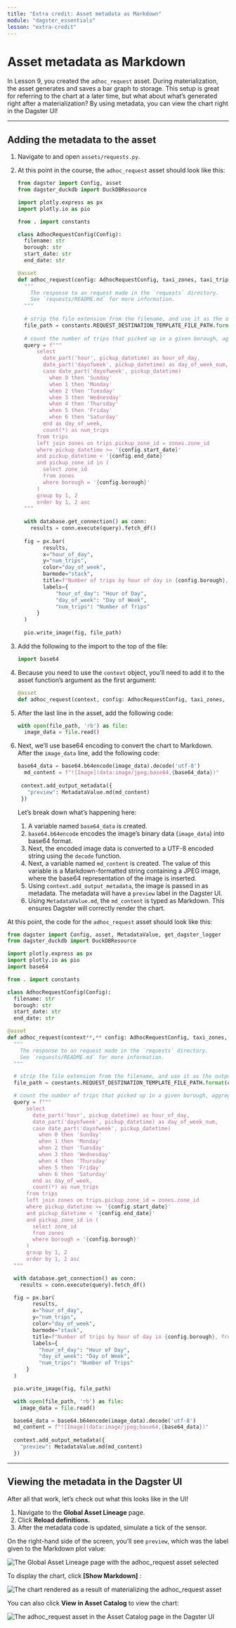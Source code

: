 ```yaml
---
title: "Extra credit: Asset metadata as Markdown"
module: "dagster_essentials"
lesson: "extra-credit"
---
```


# Asset metadata as Markdown

In Lesson 9, you created the `adhoc_request` asset. During materialization, the asset generates and saves a bar graph to storage. This setup is great for referring to the chart at a later time, but what about what’s generated right after a materialization? By using metadata, you can view the chart right in the Dagster UI!

---

## Adding the metadata to the asset

1. Navigate to and open `assets/requests.py`.
2. At this point in the course, the `adhoc_request` asset should look like this:
    
    ```python
    from dagster import Config, asset
    from dagster_duckdb import DuckDBResource
    
    import plotly.express as px
    import plotly.io as pio
    
    from . import constants
    
    class AdhocRequestConfig(Config):
      filename: str
      borough: str
      start_date: str
      end_date: str
    
    @asset
    def adhoc_request(config: AdhocRequestConfig, taxi_zones, taxi_trips, database: DuckDBResource):
      """
        The response to an request made in the `requests` directory.
        See `requests/README.md` for more information.
      """
  
      # strip the file extension from the filename, and use it as the output filename
      file_path = constants.REQUEST_DESTINATION_TEMPLATE_FILE_PATH.format(config.filename.split('.')[0])
  
      # count the number of trips that picked up in a given borough, aggregated by time of day and hour of day
      query = f"""
          select
            date_part('hour', pickup_datetime) as hour_of_day,
            date_part('dayofweek', pickup_datetime) as day_of_week_num,
            case date_part('dayofweek', pickup_datetime)
              when 0 then 'Sunday'
              when 1 then 'Monday'
              when 2 then 'Tuesday'
              when 3 then 'Wednesday'
              when 4 then 'Thursday'
              when 5 then 'Friday'
              when 6 then 'Saturday'
            end as day_of_week,
            count(*) as num_trips
          from trips
          left join zones on trips.pickup_zone_id = zones.zone_id
          where pickup_datetime >= '{config.start_date}'
          and pickup_datetime < '{config.end_date}'
          and pickup_zone_id in (
            select zone_id
            from zones
            where borough = '{config.borough}'
          )
          group by 1, 2
          order by 1, 2 asc
      """
  
      with database.get_connection() as conn:
        results = conn.execute(query).fetch_df()
  
      fig = px.bar(
            results,
            x="hour_of_day",
            y="num_trips",
            color="day_of_week",
            barmode="stack",
            title=f"Number of trips by hour of day in {config.borough}, from {config.start_date} to {config.end_date}",
            labels={
                "hour_of_day": "Hour of Day",
                "day_of_week": "Day of Week",
                "num_trips": "Number of Trips"
          }
      )
  
      pio.write_image(fig, file_path)
    ```
    
3. Add the following to the import to the top of the file:
    
    ```python
    import base64
    ```
    
4. Because you need to use the `context` object, you’ll need to add it to the asset function’s argument as the first argument:
    
    ```python
    @asset
    def adhoc_request(context, config: AdhocRequestConfig, taxi_zones, taxi_trips, database: DuckDBResource):
    ```
    
5. After the last line in the asset, add the following code:
    
    ```python
    with open(file_path, 'rb') as file:
      image_data = file.read()
    ```
    
6. Next, we’ll use base64 encoding to convert the chart to Markdown. After the `image_data` line, add the following code:
    
    ```python
    base64_data = base64.b64encode(image_data).decode('utf-8')
      md_content = f"![Image](data:image/jpeg;base64,{base64_data})"
        
     context.add_output_metadata({
       "preview": MetadataValue.md(md_content)
     })
    ```
    
    Let’s break down what’s happening here:
    
    1. A variable named `base64_data` is created.
    2. `base64.b64encode` encodes the image’s binary data (`image_data`) into base64 format.
    3. Next, the encoded image data is converted to a UTF-8 encoded string using the `decode` function.
    4. Next, a variable named `md_content` is created. The value of this variable is a Markdown-formatted string containing a JPEG image, where the base64 representation of the image is inserted.
    5. Using `context.add_output_metadata`, the image is passed in as metadata. The metadata will have a `preview` label in the Dagster UI.
    6. Using `MetadataValue.md`, the `md_content` is typed as Markdown. This ensures Dagster will correctly render the chart.

At this point, the code for the `adhoc_request` asset should look like this:

```python
from dagster import Config, asset, MetadataValue, get_dagster_logger
from dagster_duckdb import DuckDBResource

import plotly.express as px
import plotly.io as pio
import base64

from . import constants

class AdhocRequestConfig(Config):
  filename: str
  borough: str
  start_date: str
  end_date: str

@asset
def adhoc_request(context**,** config: AdhocRequestConfig, taxi_zones, taxi_trips, database: DuckDBResource):
  """
    The response to an request made in the `requests` directory.
    See `requests/README.md` for more information.
  """

  # strip the file extension from the filename, and use it as the output filename
  file_path = constants.REQUEST_DESTINATION_TEMPLATE_FILE_PATH.format(config.filename.split('.')[0])

  # count the number of trips that picked up in a given borough, aggregated by time of day and hour of day
  query = f"""
      select
        date_part('hour', pickup_datetime) as hour_of_day,
        date_part('dayofweek', pickup_datetime) as day_of_week_num,
        case date_part('dayofweek', pickup_datetime)
          when 0 then 'Sunday'
          when 1 then 'Monday'
          when 2 then 'Tuesday'
          when 3 then 'Wednesday'
          when 4 then 'Thursday'
          when 5 then 'Friday'
          when 6 then 'Saturday'
        end as day_of_week,
        count(*) as num_trips
      from trips
      left join zones on trips.pickup_zone_id = zones.zone_id
      where pickup_datetime >= '{config.start_date}'
      and pickup_datetime < '{config.end_date}'
      and pickup_zone_id in (
        select zone_id
        from zones
        where borough = '{config.borough}'
      )
      group by 1, 2
      order by 1, 2 asc
  """

  with database.get_connection() as conn:
    results = conn.execute(query).fetch_df()

  fig = px.bar(
        results,
        x="hour_of_day",
        y="num_trips",
        color="day_of_week",
        barmode="stack",
        title=f"Number of trips by hour of day in {config.borough}, from {config.start_date} to {config.end_date}",
        labels={
          "hour_of_day": "Hour of Day",
          "day_of_week": "Day of Week",
          "num_trips": "Number of Trips"
      }
  )

  pio.write_image(fig, file_path)

  with open(file_path, 'rb') as file:
    image_data = file.read()

  base64_data = base64.b64encode(image_data).decode('utf-8')
  md_content = f"![Image](data:image/jpeg;base64,{base64_data})"
  
  context.add_output_metadata({
    "preview": MetadataValue.md(md_content)
  })
```

---

## Viewing the metadata in the Dagster UI

After all that work, let’s check out what this looks like in the UI!

1. Navigate to the **Global Asset Lineage** page.
2. Click **Reload definitions.**
3. After the metadata code is updated, simulate a tick of the sensor.
<!-- TODO: Add link to Thinkific sensors lesson here? -->

On the right-hand side of the screen, you’ll see `preview`, which was the label given to the Markdown plot value:

![The Global Asset Lineage page with the adhoc_request asset selected](/images/dagster-essentials/extra-credit/ui-selected-adhoc-request-asset.png)

To display the chart, click **[Show Markdown]** :

![The chart rendered as a result of materializing the adhoc_request asset](/images/dagster-essentials/extra-credit/ui-markdown-chart.png)

You can also click **View in Asset Catalog** to view the chart:

![The adhoc_request asset in the Asset Catalog page in the Dagster UI](/images/dagster-essentials/extra-credit/ui-asset-catalog.png)
